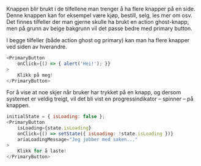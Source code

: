 Knappen blir brukt i de tilfellene man trenger å ha flere knapper på en side. Denne knappen kan for eksempel være
kjøp, bestill, selg, les mer om osv. Det finnes tilfeller der man gjerne skulle ha brukt en action ghost-knapp, men på
grunn av beige bakgrunn vil det passe bedre med primary button.

I begge tilfeller (både action ghost og primary) kan man ha flere knapper ved siden av hverandre.

```js
<PrimaryButton
    onClick={() => { alert('Hei!'); }}
>
    Klikk på meg!
</PrimaryButton>
```

For å vise at noe skjer når bruker har trykket på en knapp, og dersom systemet er veldig treigt, vil det bli vist en
progressindikator – spinner – på knappen.

```js
initialState = { isLoading: false };
<PrimaryButton
    isLoading={state.isLoading}
    onClick={() => setState({ isLoading: !state.isLoading })}
    ariaLoadingMessage="Jeg jobber med saken..."
>
    Klikk for å laste!
</PrimaryButton>
```
